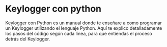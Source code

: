 # Keylogger con python
Keylogger con Python es un manual donde te enseñare a como programar un Keylogger utilizando el lenguaje Python. Aquí te explico detalladamente los pasos del código según cada línea, para que entiendas el proceso detrás del Keylogger.
